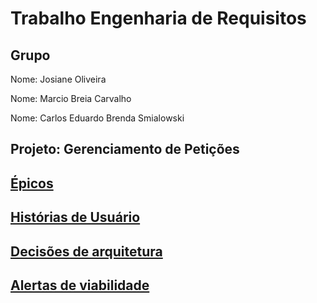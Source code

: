 # Trabalho Engenharia de Requisitos

## Grupo

Nome: Josiane Oliveira

Nome: Marcio Breia Carvalho

Nome: Carlos Eduardo Brenda Smialowski

## Projeto: Gerenciamento de Petições

## [Épicos](../../../pos-catolica/milestones)

## [Histórias de Usuário](../../../pos-catolica/issues)

## [Decisões de arquitetura](doc/architecture/decisions)

## [Alertas de viabilidade](doc/risk)



